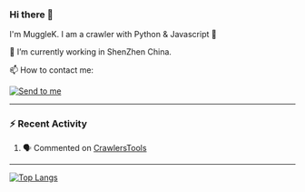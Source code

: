 ### Hi there 👋

I'm MuggleK. I am a crawler with Python & Javascript :raised_hands: 

🔭 I’m currently working in ShenZhen China.

📫 How to contact me:

[![Send to me](https://img.shields.io/badge/Contact-Gmail-blue)](peichangchuan@gmail.com)

---

### :zap: Recent Activity

<!--START_SECTION:activity-->
1. 🗣 Commented on [CrawlersTools](https://github.com/MuggleK/CrawlersTools)
<!--END_SECTION:activity-->

---
[![Top Langs](https://github-readme-stats.vercel.app/api/top-langs/?username=MuggleK&layout=compact)](https://github.com/anuraghazra/github-readme-stats)
